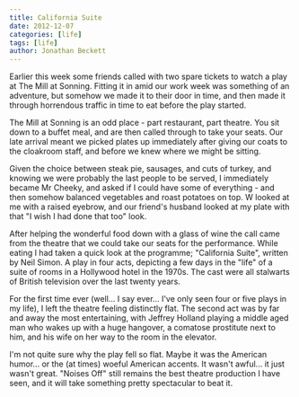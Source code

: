 ```yaml
---
title: California Suite
date: 2012-12-07
categories: [life]
tags: [life]
author: Jonathan Beckett
---
```


Earlier this week some friends called with two spare tickets to watch a play at The Mill at Sonning. Fitting it in amid our work week was something of an adventure, but somehow we made it to their door in time, and then made it through horrendous traffic in time to eat before the play started.

The Mill at Sonning is an odd place - part restaurant, part theatre. You sit down to a buffet meal, and are then called through to take your seats. Our late arrival meant we picked plates up immediately after giving our coats to the cloakroom staff, and before we knew where we might be sitting.

Given the choice between steak pie, sausages, and cuts of turkey, and knowing we were probably the last people to be served, I immediately became Mr Cheeky, and asked if I could have some of everything - and then somehow balanced vegetables and roast potatoes on top. W looked at me with a raised eyebrow, and our friend's husband looked at my plate with that "I wish I had done that too" look.

After helping the wonderful food down with a glass of wine the call came from the theatre that we could take our seats for the performance. While eating I had taken a quick look at the programme; "California Suite", written by Neil Simon. A play in four acts, depicting a few days in the "life" of a suite of rooms in a Hollywood hotel in the 1970s. The cast were all stalwarts of British television over the last twenty years.

For the first time ever (well... I say ever... I've only seen four or five plays in my life), I left the theatre feeling distinctly flat. The second act was by far and away the most entertaining, with Jeffrey Holland playing a middle aged man who wakes up with a huge hangover, a comatose prostitute next to him, and his wife on her way to the room in the elevator.

I'm not quite sure why the play fell so flat. Maybe it was the American humor... or the (at times) woeful American accents. It wasn't awful... it just wasn't great. "Noises Off" still remains the best theatre production I have seen, and it will take something pretty spectacular to beat it.